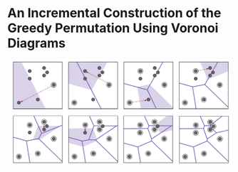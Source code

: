 # An Incremental Construction of the Greedy Permutation Using Voronoi Diagrams

![Voronoi algorithm.](../svg/voronoi-algo.svg)
